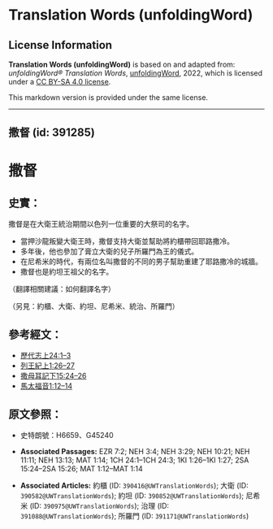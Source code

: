 # Translation Words (unfoldingWord)

## License Information

**Translation Words (unfoldingWord)** is based on and adapted from: _unfoldingWord® Translation Words_, [unfoldingWord](https://unfoldingword.org/utw), 2022, which is licensed under a [CC BY-SA 4.0 license](https://creativecommons.org/licenses/by-sa/4.0/legalcode.en).

This markdown version is provided under the same license.



--------------------------------

## 撒督 (id: 391285)

撒督
==

史實：
---

撒督是在大衛王統治期間以色列一位重要的大祭司的名字。

* 當押沙龍叛變大衛王時，撒督支持大衛並幫助將約櫃帶回耶路撒冷。
* 多年後，他也參加了膏立大衛的兒子所羅門為王的儀式。
* 在尼希米的時代，有兩位名叫撒督的不同的男子幫助重建了耶路撒冷的城牆。
* 撒督也是約坦王祖父的名字。

（翻譯相關建議：如何翻譯名字）

（另見：約櫃、大衛、約坦、尼希米、統治、所羅門）

參考經文：
-----

* [歷代志上24:1–3](https://ref.ly/1Chr24:1-1Chr24:3)
* [列王紀上1:26–27](https://ref.ly/1Kgs1:26-1Kgs1:27)
* [撒母耳記下15:24–26](https://ref.ly/2Sam15:24-2Sam15:26)
* [馬太福音1:12–14](https://ref.ly/Matt1:12-Matt1:14)

原文參照：
-----

* 史特朗號：H6659、G45240

* **Associated Passages:** EZR 7:2; NEH 3:4; NEH 3:29; NEH 10:21; NEH 11:11; NEH 13:13; MAT 1:14; 1CH 24:1–1CH 24:3; 1KI 1:26–1KI 1:27; 2SA 15:24–2SA 15:26; MAT 1:12–MAT 1:14
* **Associated Articles:** 約櫃 (ID: `390416@UWTranslationWords`); 大衛 (ID: `390582@UWTranslationWords`); 約坦 (ID: `390852@UWTranslationWords`); 尼希米 (ID: `390975@UWTranslationWords`); 治理 (ID: `391088@UWTranslationWords`); 所羅門 (ID: `391171@UWTranslationWords`)

